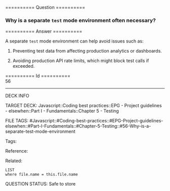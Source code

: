 ========== Question ==========  

### Why is a separate `test` mode environment often necessary?  

========== Answer ==========  

A separate `test` mode environment can help avoid issues such as:

1. Preventing test data from affecting production analytics or dashboards.

2. Avoiding production API rate limits, which might block test calls if exceeded.

========== Id ==========  
56

---

DECK INFO

TARGET DECK: Javascript::Coding best practices::EPG - Project guidelines - elsewhen::Part I - Fundamentals::Chapter 5 - Testing

FILE TAGS: #Javascript::#Coding-best-practices::#EPG-Project-guidelines-elsewhen::#Part-I-Fundamentals::#Chapter-5-Testing::#56-Why-is-a-separate-test-mode-environment

Tags:

Reference:

Related:

```dataview
LIST
where file.name = this.file.name
```

QUESTION STATUS: Safe to store
